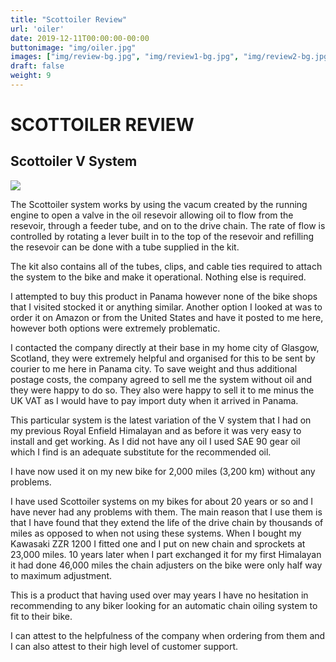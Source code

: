 ```yaml
---
title: "Scottoiler Review"
url: 'oiler'
date: 2019-12-11T00:00:00-00:00
buttonimage: "img/oiler.jpg"
images: ["img/review-bg.jpg", "img/review1-bg.jpg", "img/review2-bg.jpg"]
draft: false
weight: 9
---
```


# SCOTTOILER REVIEW

## Scottoiler V System 

![](../img/oiler.jpg)

The Scottoiler system works by using the vacum created by the running engine to open a valve in the oil resevoir allowing oil to flow from the resevoir, through a feeder tube, and on to the drive chain. The rate of flow is controlled by rotating a lever built in to the top of the resevoir and refilling the resevoir can be done with a tube supplied in the kit.

The kit also contains all of the tubes, clips, and cable ties required to attach the system to the bike and make it operational. Nothing else is required.

I attempted to buy this product in Panama however none of the bike shops that I visited stocked it or anything similar. Another option I looked at was to order it on Amazon or from the United States and have it posted to me here, however both options were extremely problematic.

I contacted the company directly at their base in my home city of Glasgow, Scotland, they were extremely helpful and organised for this to be sent by courier to me here in Panama city. To save weight and thus additional postage costs, the company agreed to sell me the system without oil and they were happy to do so. They also were happy to sell it to me minus the UK VAT as I would have to pay import duty when it arrived in Panama.

This particular system is the latest variation of the V system that I had on my previous Royal Enfield Himalayan and as before it was very easy to install and get working. As I did not have any oil I used SAE 90 gear oil which I find is an adequate substitute for the recommended oil.

I have now used it on my new bike for 2,000 miles (3,200 km) without any problems.

I have used Scottoiler systems on my bikes for about 20 years or so and I have never had any problems with them. The main reason that I use them is that I have found that they extend the life of the drive chain by thousands of miles as opposed to when not using these systems. When I bought my Kawasaki ZZR 1200 I fitted one and I put on new chain and sprockets at 23,000 miles. 10 years later when I part exchanged it for my first Himalayan it had done 46,000 miles the chain adjusters on the bike were only half way to maximum adjustment.

This is a product that having used over may years I have no hesitation in recommending to any biker looking for an automatic chain oiling system to fit to their bike. 

I can attest to the helpfulness of the company when ordering from them and I can also attest to their high level of customer support.